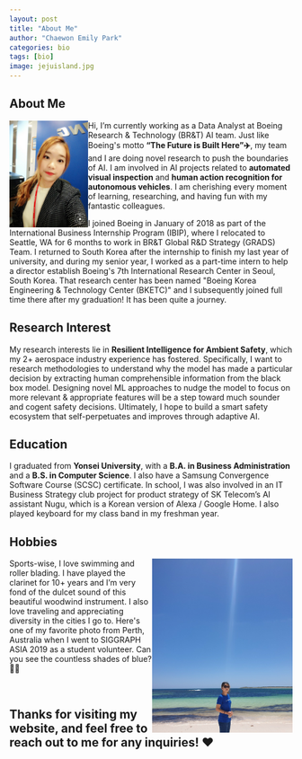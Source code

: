 ```yaml
---
layout: post
title: "About Me"
author: "Chaewon Emily Park"
categories: bio
tags: [bio]
image: jejuisland.jpg
---
```

## About Me

<img align="left" src="../assets/img/profile.jpg" width="140" height="190"> 

Hi, I’m currently working as a Data Analyst at Boeing Research & Technology (BR&T) AI team. 
Just like Boeing's motto **“The Future is Built Here”✈️**, my team and I are doing novel research to push the boundaries of AI.  I am involved in AI projects related to **automated visual inspection** and **human action recognition for autonomous vehicles**. I am cherishing every moment of learning, researching, and having fun with my fantastic colleagues.

I joined Boeing in January of 2018 as part of the International Business Internship Program (IBIP), where I relocated to Seattle, WA for 6 months to work in BR&T Global R&D Strategy (GRADS) Team. I returned to South Korea after the internship to finish my last year of university, and during my senior year, I worked as a part-time intern to help a director establish Boeing's 7th International Research Center in Seoul, South Korea. That research center has been named "Boeing Korea Engineering & Technology Center (BKETC)" and I subsequently joined full time there after my graduation! It has been quite a journey.  


## Research Interest

My research interests lie in **Resilient Intelligence for Ambient Safety**, which my 2+ aerospace industry experience has fostered. Specifically, I want to research methodologies to understand why the model has made a particular decision by extracting human comprehensible information from the black box model. Designing novel ML approaches to nudge the model to focus on more relevant & appropriate features will be a step toward much sounder and cogent safety decisions. Ultimately, I hope to build a smart safety ecosystem that self-perpetuates and improves through adaptive AI.

## Education

I graduated from **Yonsei University**, with a **B.A. in Business Administration** and a **B.S. in Computer Science**. I also have a Samsung Convergence Software Course (SCSC) certificate. In school, I was also involved in an IT Business Strategy club project for product strategy of SK Telecom’s AI assistant Nugu, which is a Korean version of Alexa / Google Home. I also played keyboard for my class band in my freshman year.

## Hobbies

<img align="right" src="../assets/img/perth.jpg" width="250" height="310"> 

Sports-wise, I love swimming and roller blading. I have played the clarinet for 10+ years and I’m very fond of the dulcet sound of this beautiful woodwind instrument. I also love traveling and appreciating diversity in the cities I go to. Here's one of my favorite photo from Perth, Australia when I went to SIGGRAPH ASIA 2019 as a student volunteer. Can you see the countless shades of blue? 🌊🌊

<br/>

## Thanks for visiting my website, and feel free to reach out to me for any inquiries! ❤️
